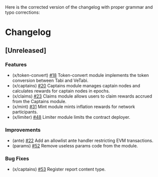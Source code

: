 <!--
Guiding Principles:

Changelogs are for humans, not machines.
There should be an entry for every single version.
The same types of changes should be grouped.
Versions and sections should be linkable.
The latest version comes first.
The release date of each version is displayed.
Mention whether you follow Semantic Versioning.

Usage:

Change log entries are to be added to the Unreleased section under the
appropriate stanza (see below). Each entry is required to include a tag and
the Github issue reference in the following format:

* (<tag>) \#<issue-number> message

The tag should consist of where the change is being made ex. (x/staking), (store)
The issue numbers will later be link-ified during the release process so you do
not have to worry about including a link manually, but you can if you wish.

Types of changes (Stanzas):

"Features" for new features.
"Improvements" for changes in existing functionality.
"Deprecated" for soon-to-be removed features.
"Bug Fixes" for any bug fixes.
"Client Breaking" for breaking Protobuf, gRPC and REST routes used by end-users.
"CLI Breaking" for breaking CLI commands.
"API Breaking" for breaking exported APIs used by developers building on SDK.
"State Machine Breaking" for any changes that result in a different AppState given same genesisState and txList.
Ref: https://keepachangelog.com/en/1.0.0/
-->

Here is the corrected version of the changelog with proper grammar and typo corrections:

# Changelog

## [Unreleased]

### Features

- (x/token-convert) [\#18](https://github.com/tabilabs/tabi/pull/18) Token-convert module implements the token conversion between Tabi and VeTabi.
- (x/captains) [\#20](https://github.com/tabilabs/tabi/pull/20) Captains module manages captain nodes and calculates rewards for captain nodes in epochs.
- (x/claims) [\#23](https://github.com/tabilabs/tabi/pull/23) Claims module allows users to claim rewards accrued from the Captains module.
- (x/mint) [\#31](https://github.com/tabilabs/tabi/pull/31) Mint module mints inflation rewards for network participants.
- (x/limiter) [\#48](https://github.com/tabilabs/tabi/pull/48) Limiter module limits the contract deployer.

### Improvements

- (ante) [\#22](https://github.com/tabilabs/tabi/pull/28) Add an allowlist ante handler restricting EVM transactions.
- (params) [\#52](https://github.com/tabilabs/tabi/pull/52) Remove useless params code from the module.

### Bug Fixes

- (x/captains) [\#53](https://github.com/tabilabs/tabi/pull/53) Register report content type.
